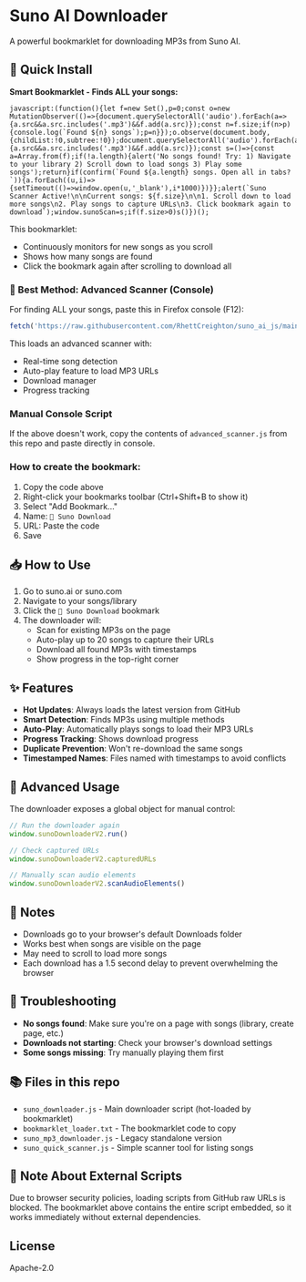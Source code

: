 # Suno AI Downloader

A powerful bookmarklet for downloading MP3s from Suno AI.

## 🚀 Quick Install

**Smart Bookmarklet - Finds ALL your songs:**

```
javascript:(function(){let f=new Set(),p=0;const o=new MutationObserver(()=>{document.querySelectorAll('audio').forEach(a=>{a.src&&a.src.includes('.mp3')&&f.add(a.src)});const n=f.size;if(n>p){console.log(`Found ${n} songs`);p=n}});o.observe(document.body,{childList:!0,subtree:!0});document.querySelectorAll('audio').forEach(a=>{a.src&&a.src.includes('.mp3')&&f.add(a.src)});const s=()=>{const a=Array.from(f);if(!a.length){alert('No songs found! Try: 1) Navigate to your library 2) Scroll down to load songs 3) Play some songs');return}if(confirm(`Found ${a.length} songs. Open all in tabs?`)){a.forEach((u,i)=>{setTimeout(()=>window.open(u,'_blank'),i*1000)})}};alert(`Suno Scanner Active!\n\nCurrent songs: ${f.size}\n\n1. Scroll down to load more songs\n2. Play songs to capture URLs\n3. Click bookmark again to download`);window.sunoScan=s;if(f.size>0)s()})();
```

This bookmarklet:
- Continuously monitors for new songs as you scroll
- Shows how many songs are found
- Click the bookmark again after scrolling to download all

### 🎯 Best Method: Advanced Scanner (Console)

For finding ALL your songs, paste this in Firefox console (F12):

```javascript
fetch('https://raw.githubusercontent.com/RhettCreighton/suno_ai_js/main/advanced_scanner.js').then(r=>r.text()).then(eval).catch(()=>alert('Load the script manually from the repo'));
```

This loads an advanced scanner with:
- Real-time song detection
- Auto-play feature to load MP3 URLs
- Download manager
- Progress tracking

### Manual Console Script

If the above doesn't work, copy the contents of `advanced_scanner.js` from this repo and paste directly in console.

### How to create the bookmark:
1. Copy the code above
2. Right-click your bookmarks toolbar (Ctrl+Shift+B to show it)
3. Select "Add Bookmark..."
4. Name: `🎵 Suno Download`
5. URL: Paste the code
6. Save

## 📥 How to Use

1. Go to suno.ai or suno.com
2. Navigate to your songs/library
3. Click the `🎵 Suno Download` bookmark
4. The downloader will:
   - Scan for existing MP3s on the page
   - Auto-play up to 20 songs to capture their URLs
   - Download all found MP3s with timestamps
   - Show progress in the top-right corner

## ✨ Features

- **Hot Updates**: Always loads the latest version from GitHub
- **Smart Detection**: Finds MP3s using multiple methods
- **Auto-Play**: Automatically plays songs to load their MP3 URLs
- **Progress Tracking**: Shows download progress
- **Duplicate Prevention**: Won't re-download the same songs
- **Timestamped Names**: Files named with timestamps to avoid conflicts

## 🔧 Advanced Usage

The downloader exposes a global object for manual control:

```javascript
// Run the downloader again
window.sunoDownloaderV2.run()

// Check captured URLs
window.sunoDownloaderV2.capturedURLs

// Manually scan audio elements
window.sunoDownloaderV2.scanAudioElements()
```

## 📝 Notes

- Downloads go to your browser's default Downloads folder
- Works best when songs are visible on the page
- May need to scroll to load more songs
- Each download has a 1.5 second delay to prevent overwhelming the browser

## 🐛 Troubleshooting

- **No songs found**: Make sure you're on a page with songs (library, create page, etc.)
- **Downloads not starting**: Check your browser's download settings
- **Some songs missing**: Try manually playing them first

## 📚 Files in this repo

- `suno_downloader.js` - Main downloader script (hot-loaded by bookmarklet)
- `bookmarklet_loader.txt` - The bookmarklet code to copy
- `suno_mp3_downloader.js` - Legacy standalone version
- `suno_quick_scanner.js` - Simple scanner tool for listing songs

## 🔄 Note About External Scripts

Due to browser security policies, loading scripts from GitHub raw URLs is blocked. The bookmarklet above contains the entire script embedded, so it works immediately without external dependencies.

## License

Apache-2.0